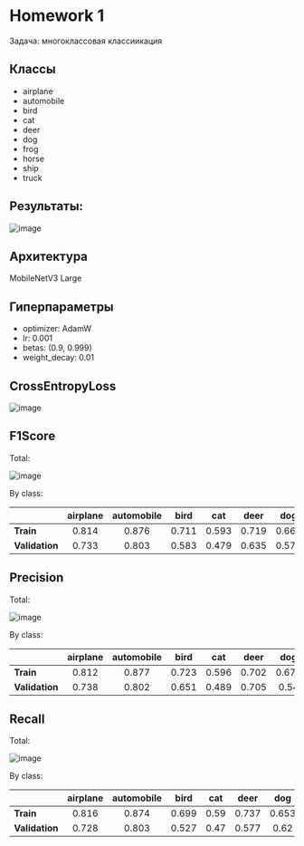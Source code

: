 # Homework 1
Задача: многоклассовая классиикация

## Классы
* airplane
* automobile
* bird
* cat
* deer
* dog
* frog
* horse
* ship
* truck

## Результаты:
![image](https://github.com/trew12/processing_and_generating_images_course/assets/64497667/42638cb1-fbe4-4ec6-85de-b6d912c6190f)


## Архитектура
MobileNetV3 Large

## Гиперпараметры
* optimizer: AdamW
* lr: 0.001
* betas:  (0.9, 0.999)
* weight_decay: 0.01

## CrossEntropyLoss

![image](https://github.com/trew12/processing_and_generating_images_course/assets/64497667/08fd97cb-7f65-411a-8b6d-1cc8febcc897)


## F1Score

Total:

![image](https://github.com/trew12/processing_and_generating_images_course/assets/64497667/a1a3ec87-8025-48d1-a3af-d750bc1246cf)


By class:

|                | **airplane** | **automobile** | **bird** | **cat** | **deer** | **dog** | **frog** | **horse** | **ship** | **truck** |
|----------------|:------------:|:--------------:|:--------:|:-------:|:--------:|:-------:|:--------:|:---------:|:--------:|:---------:|
|    **Train**   |0.814|0.876|0.711|0.593|0.719|0.664|0.81|0.815|0.872|0.844|
| **Validation** |0.733|0.803|0.583|0.479|0.635|0.577|0.758|0.727|0.808|0.755|

## Precision
Total:

![image](https://github.com/trew12/processing_and_generating_images_course/assets/64497667/05023f51-638f-4f64-8335-66661711e500)


By class:

|                | **airplane** | **automobile** | **bird** | **cat** | **deer** | **dog** | **frog** | **horse** | **ship** | **truck** |
|----------------|:------------:|:--------------:|:--------:|:-------:|:--------:|:-------:|:--------:|:---------:|:--------:|:---------:|
|    **Train**   |0.812|0.877|0.723|0.596|0.702|0.675|0.801|0.824|0.867|0.841|
| **Validation** |0.738|0.802|0.651|0.489|0.705|0.54|0.729|0.701|0.823|0.705 |


## Recall
Total:

![image](https://github.com/trew12/processing_and_generating_images_course/assets/64497667/dc54048a-1663-4d5f-80cc-0087562cc147)


By class:

|                | **airplane** | **automobile** | **bird** | **cat** | **deer** | **dog** | **frog** | **horse** | **ship** | **truck** |
|----------------|:------------:|:--------------:|:--------:|:-------:|:--------:|:-------:|:--------:|:---------:|:--------:|:---------:|
|    **Train**   |0.816|0.874|0.699|0.59|0.737|0.653|0.82|0.807|0.878|0.847|
| **Validation** |0.728|0.803|0.527|0.47|0.577|0.62|0.789|0.754|0.793|0.814|




